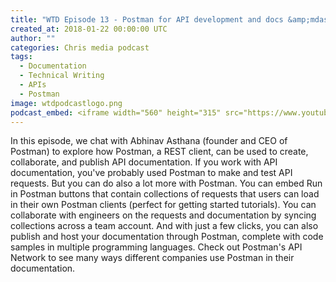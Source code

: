 ```yaml
---
title: "WTD Episode 13 - Postman for API development and docs &amp;mdash; Interview with Postman Founder"
created_at: 2018-01-22 00:00:00 UTC
author: ""
categories: Chris media podcast
tags:
  - Documentation
  - Technical Writing
  - APIs
  - Postman
image: wtdpodcastlogo.png
podcast_embed: <iframe width="560" height="315" src="https://www.youtube.com/embed/WN4HWuj1Gws" frameborder="0" allow="autoplay; encrypted-media" allowfullscreen></iframe>
---
```


In this episode, we chat with Abhinav Asthana (founder and CEO of Postman) to explore how Postman, a REST client, can be used to create, collaborate, and publish API documentation. If you work with API documentation, you've probably used Postman to make and test API requests. But you can do also a lot more with Postman. You can embed Run in Postman buttons that contain collections of requests that users can load in their own Postman clients (perfect for getting started tutorials). You can collaborate with engineers on the requests and documentation by syncing collections across a team account. And with just a few clicks, you can also publish and host your documentation through Postman, complete with code samples in multiple programming languages. Check out Postman's API Network to see many ways different companies use Postman in their documentation.
